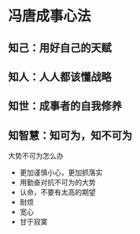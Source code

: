# 冯唐成事心法

## 知己：用好自己的天赋

## 知人：人人都该懂战略

## 知世：成事者的自我修养

## 知智慧：知可为，知不可为

大势不可为怎么办

- 更加谨慎小心，更加抓落实
- 用勤奋对抗不可为的大势
- 认命，不要有太高的期望
- 耐烦
- 宽心
- 甘于寂寞
